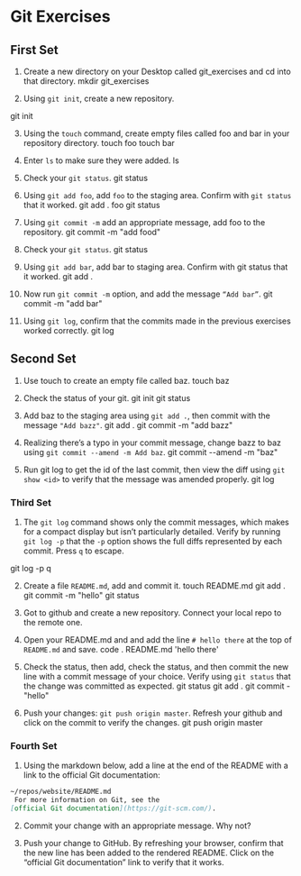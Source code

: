 # Git Exercises

## First Set
1. Create a new directory on your Desktop called git_exercises and cd into that directory.
mkdir git_exercises

2. Using `git init`, create a new repository.

git init

3. Using the `touch` command, create empty files called foo and bar in your repository directory.
touch foo
touch bar

4. Enter `ls` to make sure they were added.
ls 

5. Check your `git status`.
git status 

6. Using `git add foo`, add `foo` to the staging area. Confirm with `git status` that it worked.
git add . foo
git status

7. Using `git commit -m` add an appropriate message, add foo to the repository.
git commit -m "add food"

8. Check your `git status`.
git status

9. Using `git add bar`, add bar to staging area. Confirm with git status that it worked.
git add . 

10. Now run `git commit -m` option, and add the message `“Add bar”`.
git commit -m "add bar"
11. Using `git log`, confirm that the commits made in the previous exercises worked correctly.
git log 

  

## Second Set

1. Use touch to create an empty file called baz.
touch baz

3. Check the status of your git. 
git init 
git status

4. Add baz to the staging area using `git add .`, then commit with the message `"Add bazz"`.
git add .
git commit -m "add bazz"

5. Realizing there’s a typo in your commit message, change bazz to baz using `git commit --amend -m Add baz`.
git commit --amend -m "baz"
6. Run git log to get the id of the last commit, then view the diff using `git show <id>` to verify that the message was amended properly.
git log 


### Third Set

1. The `git log` command shows only the commit messages, which makes for a compact display but isn’t particularly detailed. Verify by running `git log -p` that the `-p` option shows the full diffs represented by each commit. Press `q` to escape.

git log -p
q

2. Create a file `README.md`, add and commit it.
touch README.md
git add .
git commit -m "hello"
git status

3. Got to github and create a new repository. Connect your local repo to the remote one.


4. Open your README.md and and add the line `# hello there` at the top of `README.md` and save.
code . README.md 
'hello there'

5. Check the status, then add, check the status, and then commit the new line with a commit message of your choice. Verify using `git status` that the change was committed as expected.
git status 
git add .
git commit - "hello"
6. Push your changes: `git push origin master`. Refresh your github and click on the commit to verify the changes.
git push origin master

### Fourth Set

1. Using the markdown below, add a line at the end of the README with a link to the official Git documentation:

```markdown
~/repos/website/README.md
 For more information on Git, see the
[official Git documentation](https://git-scm.com/).
```

2. Commit your change with an appropriate message. Why not?

3. Push your change to GitHub. By refreshing your browser, confirm that the new line has been added to the rendered README. Click on the “official Git documentation” link to verify that it works.
